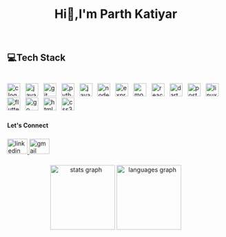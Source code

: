 <h1 align="center">Hi👋,I'm Parth Katiyar</h1>

###


###

<br clear="both">

<h2 align="left">💻Tech Stack</h2>

###

<br clear="both">

<div align="left">
  <img src="https://img.shields.io/badge/C-A8B9CC?logo=c&logoColor=black&style=for-the-badge" height="30" alt="c logo"  />
  <img width="4" />
  <img src="https://cdn.jsdelivr.net/gh/devicons/devicon/icons/java/java-original.svg" height="30" alt="java logo"  />
  <img width="4" />
  <img src="https://img.shields.io/badge/Git-F05032?logo=git&logoColor=white&style=for-the-badge" height="30" alt="git logo"  />
  <img width="4" />
  <img src="https://img.shields.io/badge/Python-3776AB?logo=python&logoColor=white&style=for-the-badge" height="30" alt="python logo"  />
  <img width="4" />
  <img src="https://img.shields.io/badge/JavaScript-F7DF1E?logo=javascript&logoColor=black&style=for-the-badge" height="30" alt="javascript logo"  />
  <img width="4" />
  <img src="https://img.shields.io/badge/Node.js-339933?logo=nodedotjs&logoColor=white&style=for-the-badge" height="30" alt="nodejs logo"  />
  <img width="4" />
  <img src="https://img.shields.io/badge/Express-000000?logo=express&logoColor=white&style=for-the-badge" height="30" alt="express logo"  />
  <img width="4" />
  <img src="https://img.shields.io/badge/MongoDB-47A248?logo=mongodb&logoColor=white&style=for-the-badge" height="30" alt="mongodb logo"  />
  <img width="4" />
  <img src="https://img.shields.io/badge/React-61DAFB?logo=react&logoColor=black&style=for-the-badge" height="30" alt="react logo"  />
  <img width="4" />
  <img src="https://img.shields.io/badge/Dart-0175C2?logo=dart&logoColor=white&style=for-the-badge" height="30" alt="dart logo"  />
  <img width="4" />
  <img src="https://img.shields.io/badge/Postman-FF6C37?logo=postman&logoColor=black&style=for-the-badge" height="30" alt="postman logo"  />
  <img width="4" />
  <img src="https://img.shields.io/badge/Linux-FCC624?logo=linux&logoColor=black&style=for-the-badge" height="30" alt="linux logo"  />
  <img width="4" />
  <img src="https://img.shields.io/badge/Flutter-02569B?logo=flutter&logoColor=white&style=for-the-badge" height="30" alt="flutter logo"  />
  <img width="4" />
  <img src="https://img.shields.io/badge/Go-00ADD8?logo=go&logoColor=white&style=for-the-badge" height="30" alt="go logo"  />
  <img width="4" />
  <img src="https://img.shields.io/badge/HTML5-E34F26?logo=html5&logoColor=white&style=for-the-badge" height="30" alt="html5 logo"  />
  <img width="4" />
  <img src="https://img.shields.io/badge/CSS3-1572B6?logo=css3&logoColor=white&style=for-the-badge" height="30" alt="css3 logo"  />
</div>

###

<h4 align="left">Let's Connect</h4>

###

<div align="left">
  <a href="https://www.linkedin.com/in/parth-katiyar-4a4771188/" target="_blank">
    <img src="https://github.com/Fyxod/fyxod/assets/140262636/ed2ed707-f71c-4f59-90a8-fd7449d02ec1" width="47" height="35" alt="linkedin logo"  />
  </a>
  <a href="mailto:parthdev0101@gmail.com">
    <img src="https://raw.githubusercontent.com/maurodesouza/profile-readme-generator/master/src/assets/icons/social/gmail/default.svg" width="47" height="35" alt="gmail logo"  />
  </a>
</div>

###

<div align="center">
  <img src="https://github-readme-stats.vercel.app/api?username=Fyxod&hide_title=false&hide_rank=false&show_icons=true&include_all_commits=true&count_private=true&disable_animations=false&theme=dracula&locale=en&hide_border=false" height="150" alt="stats graph"  />
  <img src="https://github-readme-stats.vercel.app/api/top-langs?username=Fyxod&locale=en&hide_title=false&layout=compact&card_width=320&langs_count=5&theme=dracula&hide_border=false" height="150" alt="languages graph"  />
</div>

###
